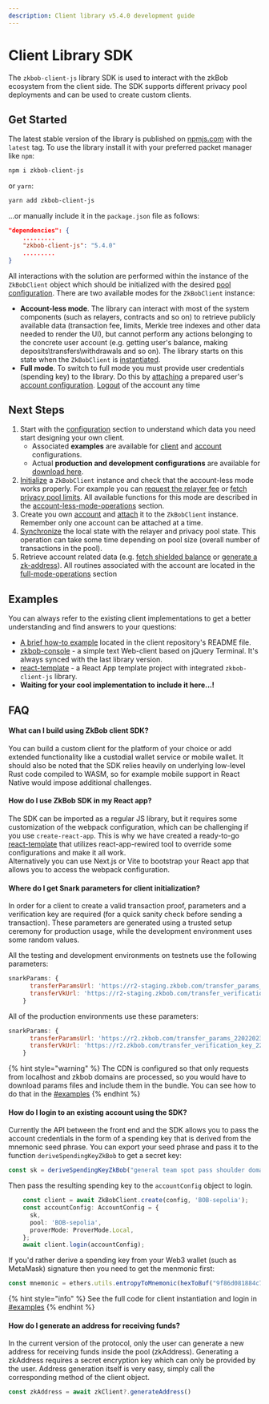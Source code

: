 ```yaml
---
description: Client library v5.4.0 development guide
---
```


# Client Library SDK

The `zkbob-client-js` library SDK is used to interact with the zkBob ecosystem from the client side. The SDK supports different privacy pool deployments and can be used to create custom clients.

## Get Started

The latest stable version of the library is published on [npmjs.com](https://www.npmjs.com/package/zkbob-client-js) with the `latest` tag. To use the library install it with your preferred packet manager like `npm`:

```sh
npm i zkbob-client-js
```

or `yarn`:

```bash
yarn add zkbob-client-js
```

...or manually include it in the `package.json` file as follows:

```json
"dependencies": {
    .........
    "zkbob-client-js": "5.4.0"
    .........
}
```

All interactions with the solution are performed within the instance of the `ZkBobClient` object which should be initialized with the desired [pool configuration](configuration/initializing-the-client/client-configuration.md). There are two available modes for the `ZkBobClient` instance:

* **Account-less mode**. The library can interact with most of the system components (such as relayers, contracts and so on) to retrieve publicly available data (transaction fee, limits, Merkle tree indexes and other data needed to render the UI), but cannot perform any actions belonging to the concrete user account (e.g. getting user's balance, making deposits\transfers\withdrawals and so on). The library starts on this state when the `ZkBobClient` is [instantiated](configuration/initializing-the-client/).
* **Full mode**. To switch to full mode you must provide user credentials (spending key) to the library. Do this by [attaching](configuration/attaching-a-user-account/#login) a prepared user's [account configuration](configuration/attaching-a-user-account/account-configuration.md). [Logout](configuration/attaching-a-user-account/#logout) of the account any time

## Next Steps

1. Start with the [configuration](configuration/ "mention") section to understand which data you need start designing your own client.&#x20;
   * Associated **examples** are available for [client](configuration/initializing-the-client/client-configuration.md#the-client-library-multipool-configuration-example) and [account](configuration/attaching-a-user-account/account-configuration.md#account-configuration-example) configurations.
   * Actual **production and development configurations** are available for [download here](configuration/initializing-the-client/client-configuration.md#minimal-configurations-for-the-deployed-solutions).
2. [Initialize](configuration/initializing-the-client/) a `ZkBobClient` instance and check that the account-less mode works properly. For example you can [request the relayer fee](account-less-mode-operations/transaction-fees.md#getting-relayer-raw-fee) or [fetch privacy pool limits](account-less-mode-operations/transaction-constraints.md#getting-pool-limits). All available functions for this mode are described in the [account-less-mode-operations](account-less-mode-operations/ "mention") section.
3. Create you own [account](configuration/attaching-a-user-account/account-configuration.md) and [attach](configuration/attaching-a-user-account/#login) it to the `ZkBobClient` instance. Remember only one account can be attached at a time.
4. [Synchronize](full-mode-operations/account-state.md#syncing-the-local-state) the local state with the relayer and privacy pool state. This operation can take some time depending on pool size (overall number of transactions in the pool).
5. Retrieve account related data (e.g. [fetch shielded balance](full-mode-operations/balances-and-history.md#getting-the-account-balance) or [generate a zk-address](full-mode-operations/shielded-addresses.md#generating-shielded-address)). All routines associated with the account are located in the [full-mode-operations](full-mode-operations/ "mention") section

## Examples

You can always refer to the existing client implementations to get a better understanding and find answers to your questions:

* [A brief how-to example](https://github.com/zkBob/zkbob-client-js/blob/main/README.md) located in the client repository's README file.
* [zkbob-console](https://github.com/zkBob/zkbob-console) - a simple text Web-client based on jQuery Terminal. It's always synced with the last library version.
* [react-template](https://github.com/zkBob/react-template) - a React App template project with integrated `zkbob-client-js` library.
* **Waiting for your cool implementation to include it here...!**

## FAQ

#### **What can I build using ZkBob client SDK?**

You can build a custom client for the platform of your choice or add extended functionality like a custodial wallet service or mobile wallet. It should also be noted that the SDK relies heavily on underlying low-level Rust code compiled to WASM, so for example mobile support in React Native would impose additional challenges.&#x20;

#### How do I use ZkBob SDK in my React app?

The SDK can be imported as a regular JS library, but it requires some customization of the webpack configuration, which can be challenging if you use `create-react-app`. This is why we have created a ready-to-go [ react-template](https://github.com/zkBob/react-template) that utilizes react-app-rewired tool to override some configurations and make it all work.\
Alternatively you can use Next.js or Vite to bootstrap your React app that allows you to access the webpack configuration.

#### Where do I get Snark parameters for client initialization?

In order for a client to create a valid transaction proof, parameters and a verification key are required (for a quick sanity check before sending a transaction). These parameters are generated using a trusted setup ceremony for production usage, while the development environment uses some random values.&#x20;

All the testing and development environments on testnets use the following parameters:&#x20;

```javascript
snarkParams: {
      transferParamsUrl: 'https://r2-staging.zkbob.com/transfer_params_20022023.bin',
      transferVkUrl: 'https://r2-staging.zkbob.com/transfer_verification_key_20022023.json'
    }
```

All of the production environments use these parameters:

```javascript
snarkParams: {
      transferParamsUrl: 'https://r2.zkbob.com/transfer_params_22022023.bin',
      transferVkUrl: 'https://r2.zkbob.com/transfer_verification_key_22022023.json'
    }
```

{% hint style="warning" %}
The CDN is configured so that only requests from localhost and zkbob domains are processed, so you would have to download params files and include them in the bundle. You can see how to do that in the [#examples](./#examples "mention")
{% endhint %}

#### How do I login to an existing account using the SDK?

Currently the API between the front end and the SDK allows you to pass the account credentials in the form of a spending key that is derived from the mnemonic seed phrase. You can export your seed phrase and pass it to the function `deriveSpendingKeyZkBob` to get a secret key:&#x20;

```typescript
const sk = deriveSpendingKeyZkBob("general team spot pass shoulder domain axis crazy since kind athlete buzz")
```

Then pass the resulting spending key to the `accountConfig` object to login.

```typescript
    const client = await ZkBobClient.create(config, 'BOB-sepolia');
    const accountConfig: AccountConfig = {
      sk,
      pool: 'BOB-sepolia',
      proverMode: ProverMode.Local,
    };
    await client.login(accountConfig);
```

If you'd rather derive a spending key from your Web3 wallet (such as MetaMask) signature then you need to get the menmonic first:

```typescript
const mnemonic = ethers.utils.entropyToMnemonic(hexToBuf("9f86d081884c7d659a2feaa0c55ad015a3bf4f1b2b0b822cd15d6c15b0f00a08"))
```

{% hint style="info" %}
See the full code for client instantiation and login in [#examples](./#examples "mention")
{% endhint %}

#### How do I generate an address for receiving funds?

In the current version of the protocol, only the user can generate a new address for receiving funds inside the pool (zkAddress). Generating a zkAddress requires a secret encryption key which can only be provided by the user. Address generation itself is very easy, simply call the corresponding method of the client object.

```typescript
const zkAddress = await zkClient?.generateAddress()
```

